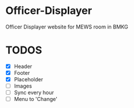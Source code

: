 # Officer-Displayer
Officer Displayer website for MEWS room in BMKG


# TODOS
- [x] Header
- [x] Footer
- [x] Placeholder
- [ ] Images
- [ ] Sync every hour
- [ ] Menu to 'Change' 